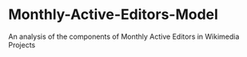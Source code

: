 Monthly-Active-Editors-Model
============================

An analysis of the components of Monthly Active Editors in Wikimedia Projects
